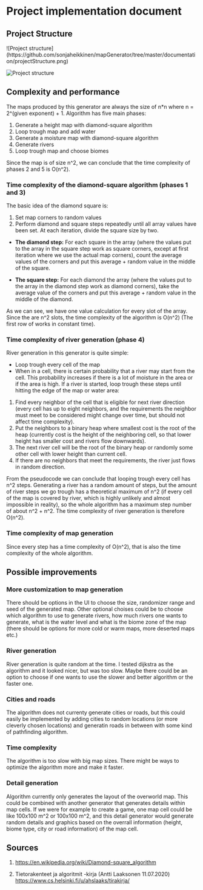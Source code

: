 # Project implementation document

## Project Structure
<p>
![Project structure](https://github.com/sonjaheikkinen/mapGenerator/tree/master/documentation/projectStructure.png)
</p>

![Project structure][projectStructureImage]

[projectStructureImage]: https://github.com/sonjaheikkinen/mapGenerator/tree/master/documentation/projectStructure.png


## Complexity and performance

The maps produced by this generator are always the size of n*n where n = 2^(given exponent) + 1. 
Algorithm has five main phases:

1. Generate a height map with diamond-square algorithm
2. Loop trough map and add water
3. Generate a moisture map with diamond-square algorithm
4. Generate rivers
5. Loop trough map and choose biomes

Since the map is of size n^2, we can conclude that the time complexity of phases 2 and 5 is O(n^2). 

### Time complexity of the diamond-square algorithm (phases 1 and 3)

The basic idea of the diamond square is:

1. Set map corners to random values
2. Perform diamond and square steps repeatedly until all array values have been set. At each iteration, divide the square size by two. 

* **The diamond step:** For each square in the array (where the values put to the array in the square step work as square corners, except at first iteration where we use the actual map corners), count the average values of the corners and put this average + random value in the middle of the square. 

* **The square step:** For each diamond the array (where the values put to the array in the diamond step work as diamond corners), take the average value of the corners and put this average + random value in the middle of the diamond.

As we can see, we have one value calculation for every slot of the array. Since the are n^2 slots, the time complexity of the algorithm is O(n^2) (The first row of works in constant time).  

### Time complexity of river generation (phase 4)

River generation in this generator is quite simple:
* Loop trough every cell of the map
* When in a cell, there is certain probability that a river may start from the cell. This probability increases if there is a lot of moisture in the area or if the area is high. If a river is started, loop trough these steps until hitting the edge of the map or water area:
1. Find every neighbor of the cell that is eligible for next river direction (every cell has up to eight neighbors, and the requirements the neighbor must meet to be considered might change over time, but should not affect time complexity). 
2. Put the neighbors to a binary heap where smallest cost is the root of the heap (currently cost is the height of the neighboring cell, so that lower height has smaller cost and rivers flow downwards).
3. The next river cell will be the root of the binary heap or randomly some other cell with lower height than current cell.
4. If there are no neighbors that meet the requirements, the river just flows in random direction. 

From the pseudocode we can conclude that looping trough every cell has n^2 steps. Generating a river has a random amount of steps, but the amount of river steps we go trough has a theoretical maximum of n^2 (if every cell of the map is covered by river, which is highly unlikely and almost impossible in reality), so the whole algorithm has a maximum step number of about n^2 + n^2. The time complexity of river generation is therefore O(n^2).

### Time complexity of map generation

Since every step has a time complexity of O(n^2), that is also the time complexity of the whole algorithm.

## Possible improvements

### More customization to map generation

There should be options in the UI to choose the size, randomizer range and seed of the generated map. Other optional choises could be to choose which algorithm to use to generate rivers, how much rivers one wants to generate, what is the water level and what is the biome zone of the map (there should be options for more cold or warm maps, more deserted maps etc.)

### River generation

River generation is quite random at the time. I tested dijkstra as the algorithm and it looked nicer, but was too slow. Maybe there could be an option to choose if one wants to use the slower and better algorithm or the faster one.

### Cities and roads

The algorithm does not currenty generate cities or roads, but this could easily be implemented by adding cities to random locations (or more cleverly chosen locations) and generatin roads in between with some kind of pathfinding algorithm.

### Time complexity

The algorithm is too slow with big map sizes. There might be ways to optimize the algorithm more and make it faster. 

### Detail generation

Algorithm currently only generates the layout of the overworld map. This could be combined with another generator that generates details within map cells. If we were for example to create a game, one map cell could be like 100x100 m^2 or 100x100 m^2, and this detail generator would generate random details and graphics based on the overrall information (height, biome type, city or road information) of the map cell. 


## Sources

1. https://en.wikipedia.org/wiki/Diamond-square_algorithm

2. Tietorakenteet ja algoritmit -kirja (Antti Laaksonen 11.07.2020) https://www.cs.helsinki.fi/u/ahslaaks/tirakirja/

